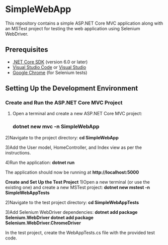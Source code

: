 # SimpleWebApp

This repository contains a simple ASP.NET Core MVC application along with an MSTest project for testing the web application using Selenium WebDriver.

## Prerequisites

- [.NET Core SDK](https://dotnet.microsoft.com/download) (version 6.0 or later)
- [Visual Studio Code](https://code.visualstudio.com/) or [Visual Studio](https://visualstudio.microsoft.com/)
- [Google Chrome](https://www.google.com/chrome/) (for Selenium tests)

## Setting Up the Development Environment

### Create and Run the ASP.NET Core MVC Project

1) Open a terminal and create a new ASP.NET Core MVC project:
   ### dotnet new mvc -n SimpleWebApp
   
2)Navigate to the project directory:
**cd SimpleWebApp**

3)Add the User model, HomeController, and Index view as per the instructions.

4)Run the application:
**dotnet run**

The application should now be running at **http://localhost:5000**

**Create and Set Up the Test Project**
1)Open a new terminal (or use the existing one) and create a new MSTest project:
**dotnet new mstest -n SimpleWebAppTests**

2)Navigate to the test project directory:
**cd SimpleWebAppTests**

3)Add Selenium WebDriver dependencies:
**dotnet add package Selenium.WebDriver
dotnet add package Selenium.WebDriver.ChromeDriver**

In the test project, create the WebAppTests.cs file with the provided test code.
